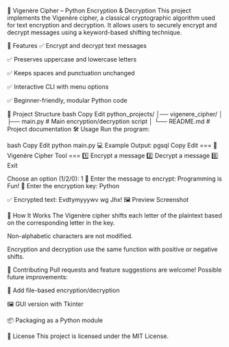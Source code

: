 🔐 Vigenère Cipher – Python Encryption & Decryption
This project implements the Vigenère cipher, a classical cryptographic algorithm used for text encryption and decryption. It allows users to securely encrypt and decrypt messages using a keyword-based shifting technique.

🚀 Features
✅ Encrypt and decrypt text messages

✅ Preserves uppercase and lowercase letters

✅ Keeps spaces and punctuation unchanged

✅ Interactive CLI with menu options

✅ Beginner-friendly, modular Python code

📂 Project Structure
bash
Copy
Edit
python_projects/
│── vigenere_cipher/
│   ├── main.py       # Main encryption/decryption script
│   └── README.md     # Project documentation
🛠️ Usage
Run the program:

bash
Copy
Edit
python main.py
💻 Example Output:
pgsql
Copy
Edit
=== 🔐 Vigenère Cipher Tool ===
1️⃣ Encrypt a message
2️⃣ Decrypt a message
0️⃣ Exit

Choose an option (1/2/0): 1
🔑 Enter the message to encrypt: Programming is Fun!
🔐 Enter the encryption key: Python

✅ Encrypted text: Evdtymyyywv wg Jhx!
🖼️ Preview Screenshot

🧠 How It Works
The Vigenère cipher shifts each letter of the plaintext
based on the corresponding letter in the key.

Non-alphabetic characters are not modified.

Encryption and decryption use the same function
with positive or negative shifts.

🤝 Contributing
Pull requests and feature suggestions are welcome!
Possible future improvements:

🔑 Add file-based encryption/decryption

🖼️ GUI version with Tkinter

📦 Packaging as a Python module

📜 License
This project is licensed under the MIT License.
